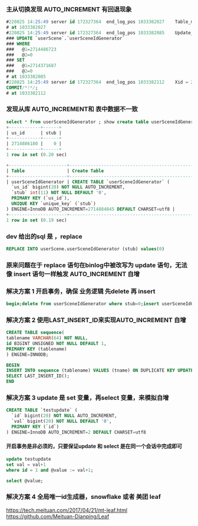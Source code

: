 
### 主从切换发现 AUTO_INCREMENT 有回退现象
```sql
#220825 14:25:49 server id 172327364  end_log_pos 1033382027 	Table_map: `userScene`.`userSceneIdGenerator` mapped to number 28790
# at 1033382027
#220825 14:25:49 server id 172327364  end_log_pos 1033382085 	Update_rows: table id 28790 flags: STMT_END_F
### UPDATE `userScene`.`userSceneIdGenerator`
### WHERE
###   @1=2714486723
###   @2=0
### SET
###   @1=2714371687
###   @2=0
# at 1033382085
#220825 14:25:49 server id 172327364  end_log_pos 1033382112 	Xid = 22244756938
COMMIT/*!*/;
# at 1033382112
```

### 发现从库 AUTO_INCREMENT和 表中数据不一致
```sql
select * from userSceneIdGenerator ; show create table userSceneIdGenerator;
+------------+------+
| us_id      | stub |
+------------+------+
| 2714886180 |    0 |
+------------+------+
1 row in set (0.20 sec)

+----------------------+-------------------------------------------------------------------------------------------------------------------------------------------------------------------------------------------------------------------------------------------------------+
| Table                | Create Table                                                                                                                                                                                                                                          |
+----------------------+-------------------------------------------------------------------------------------------------------------------------------------------------------------------------------------------------------------------------------------------------------+
| userSceneIdGenerator | CREATE TABLE `userSceneIdGenerator` (
  `us_id` bigint(20) NOT NULL AUTO_INCREMENT,
  `stub` int(11) NOT NULL DEFAULT '0',
  PRIMARY KEY (`us_id`),
  UNIQUE KEY `unique_key` (`stub`)
) ENGINE=InnoDB AUTO_INCREMENT=2714884845 DEFAULT CHARSET=utf8 |
+----------------------+-------------------------------------------------------------------------------------------------------------------------------------------------------------------------------------------------------------------------------------------------------+
1 row in set (0.19 sec)
```
### dev 给出的sql 是 ，replace
```sql
REPLACE INTO userScene.userSceneIdGenerator (stub) values(0)
```

### 原来问题在于 replace 语句在binlog中被改写为 update 语句，无法像 insert 语句一样触发 AUTO_INCREMENT 自增
### 解决方案 1 开启事务，确保 业务逻辑 先delete 再 insert
```sql
begin;delete from userSceneIdGenerator where stub=0;insert userSceneIdGenerator (stub) values (0);commit;
```
### 解决方案 2 使用LAST_INSERT_ID来实现AUTO_INCREMENT 自增
```sql
CREATE TABLE sequence(
tablename VARCHAR(64) NOT NULL,
id BIGINT UNSIGNED NOT NULL DEFAULT 1,
PRIMARY KEY (tablename)
) ENGINE=INNODB;
```
```sql
BEGIN
INSERT INTO sequence (tablename) VALUES (tname) ON DUPLICATE KEY UPDATE id=LAST_INSERT_ID(id+1);
SELECT LAST_INSERT_ID();
END
```
### 解决方案 3 update 是 set 变量，再select 变量，来模拟自增
```sql
CREATE TABLE `testupdate` (
  `id` bigint(20) NOT NULL AUTO_INCREMENT,
  `val` bigint(20) NOT NULL DEFAULT '0',
  PRIMARY KEY (`id`)
) ENGINE=InnoDB AUTO_INCREMENT=2 DEFAULT CHARSET=utf8
```
#### 开启事务是非必须的，只要保证update 和 select 是在同一个会话中完成即可
```sql
update testupdate
set val = val+1
where id = 1 and @value := val+1;

select @value;
```
### 解决方案 4 全局唯一id生成器，snowflake 或者 美团 leaf 
https://tech.meituan.com/2017/04/21/mt-leaf.html
https://github.com/Meituan-Dianping/Leaf
